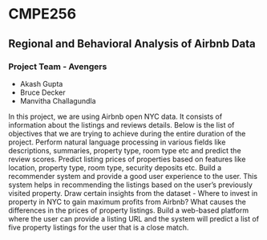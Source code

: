 # CMPE256 
## Regional and Behavioral Analysis of Airbnb Data
### Project Team - Avengers
* Akash Gupta
* Bruce Decker
* Manvitha Challagundla

In this project, we are using Airbnb open NYC data. It consists of information about the listings and reviews details. Below is the list of objectives that we are trying to achieve during the entire duration of the project.
Perform natural language processing in various fields like descriptions, summaries, property type, room type etc and predict the review scores. 
Predict listing prices of properties based on features like location, property type, room type, security deposits etc.
Build a recommender system and provide a good user experience to the user. This system helps in recommending the listings based on the user’s previously visited property.
Draw certain insights from the dataset - Where to invest in property in NYC to gain maximum profits from Airbnb? What causes the differences in the prices of property listings.
Build a web-based platform where the user can provide a listing URL and the system will predict a list of five property listings for the user that is a close match.

